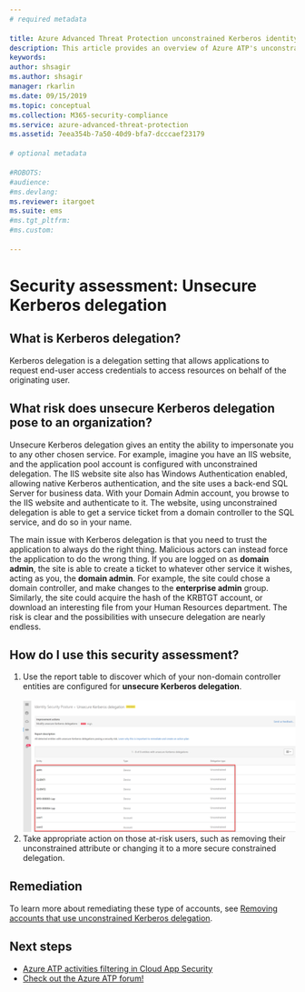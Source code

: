 ```yaml
---
# required metadata

title: Azure Advanced Threat Protection unconstrained Kerberos identity security posture assessment
description: This article provides an overview of Azure ATP's unconstrained Kerberos identity security posture assessment reports.
keywords:
author: shsagir
ms.author: shsagir
manager: rkarlin
ms.date: 09/15/2019
ms.topic: conceptual
ms.collection: M365-security-compliance
ms.service: azure-advanced-threat-protection
ms.assetid: 7eea354b-7a50-40d9-bfa7-dcccaef23179

# optional metadata

#ROBOTS:
#audience:
#ms.devlang:
ms.reviewer: itargoet
ms.suite: ems
#ms.tgt_pltfrm:
#ms.custom:

---
```


# Security assessment: Unsecure Kerberos delegation


## What is Kerberos delegation? 

Kerberos delegation is a delegation setting that allows applications to request end-user access credentials to access resources on behalf of the originating user.  

## What risk does unsecure Kerberos delegation pose to an organization? 

Unsecure Kerberos delegation gives an entity the ability to impersonate you to any other chosen service. For example, imagine you have an IIS website, and the application pool account is configured with unconstrained delegation. The IIS website site also has Windows Authentication enabled, allowing native Kerberos authentication, and the site uses a back-end SQL Server for business data. With your Domain Admin account, you browse to the IIS website and authenticate to it. The website, using unconstrained delegation is able to get a service ticket from a domain controller to the SQL service, and do so in your name.

The main issue with Kerberos delegation is that you need to trust the application to always do the right thing. Malicious actors can instead force the application to do the wrong thing. If you are logged on as **domain admin**, the site is able to create a ticket to whatever other service it wishes, acting as you, the **domain admin**. For example, the site could chose a domain controller, and make changes to the **enterprise admin** group. Similarly, the site could acquire the hash of the KRBTGT account, or download an interesting file from your Human Resources department. The risk is clear and the possibilities with unsecure delegation are nearly endless. 

 
## How do I use this security assessment?

1. Use the report table to discover which of your non-domain controller entities are configured for **unsecure Kerberos delegation**.    
    <br>![Unsecure Kerberos delegation security assessment](media/atp-cas-isp-kerberos-delegation-2.png)
1. Take appropriate action on those at-risk users, such as removing their unconstrained attribute or changing it to a more secure constrained delegation.

## Remediation

To learn more about remediating these type of accounts, see [Removing accounts that use unconstrained Kerberos delegation](https://blogs.technet.microsoft.com/389thoughts/2017/04/18/get-rid-of-accounts-that-use-kerberos-unconstrained-delegation/).

## Next steps
- [Azure ATP activities filtering in Cloud App Security](atp-activities-filtering-mcas.md)
- [Check out the Azure ATP forum!](https://aka.ms/azureatpcommunity)

